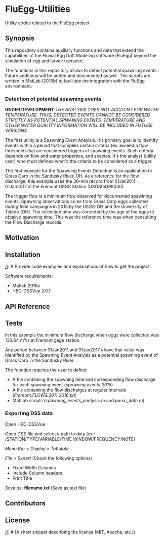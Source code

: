 # FluEgg-Utilities
Utility codes related to the FluEgg project

## Synopsis

This repository contains auxiliary functions and data that extend the capabilities of the Fluvial Egg Drift Modeling software (FluEgg) beyond the simulation of egg and larvae transport.

The functions in this repository allows to detect potential spawning events. Future additions will be added and documented as well. The scripts are written in MatLab (2016b) to facilitate the integration with the FluEgg environment.

### Detection of potential spawning events
**UNDER DEVELOPMENT**
_THE ANALYSIS DOES NOT ACCOUNT FOR WATER TEMPERATURE. THUS, DETECTED EVENTS CANNOT BE CONSIDERED STRICTLY AS POTENTIAL SPWANING EVENTS. TEMPERATURE AND OTHER WATER QUALITY INFORMATION WILL BE INCLUDED IN FUTURE VERSIONS_

The first utility is a Spawning Event Anaylsis. It's primiary goal is to identify events within a period that complies certain criteria (ex. exceed a flow threshold) that are considered triggers of spawning events. Such criteria depends on flow and water properties, and species. It's the analyst (utility user) who must defined what's the criteria to be considered as a trigger.

The first example for the Spawning Events Detection is an application to Grass Carp in the Sandusky River, OH. As a reference for the flow discharge, this example uses the 30-min record from 01Jan2011 - 01Jan2017 at the Fremont USGS Station (USGS04198000).

The trigger flow is a minimum flow observed for documented spawining events. Spawning observations come from Grass Carp eggs collected during field campaigns in 2015 by the USGS-OH and the University of Toledo (OH). The collection time was corrected by the age of the eggs to obtain a spawning time. This was the reference time was when consulting the Flow Discharge records.

[//]: # (Show what the library does as concisely as possible, developers should be able to figure out **how** your project solves their problem by looking at the code example. Make sure the API you are showing off is obvious, and that your code is short and concise.)

## Motivation

[//]: # (A short description of the motivation behind the creation and maintenance of the project. This should explain **why** the project exists.)

## Installation

[//]: # Provide code examples and explanations of how to get the project.

Software requirements:
* Matlab 2015a
* HEC-DSSVue 2.0.1

## API Reference

[//]: # (Depending on the size of the project, if it is small and simple enough the reference docs can be added to the README. For medium size to larger projects it is important to at least provide a link to where the API reference docs live.)

## Tests

[//]: # (<Describe and show how to run the tests with code examples.>)

In this example the minimum flow discharge when eggs were collected was 130.64 m³/s at Fremont gage station.

Any period between 01Jan2011 and 01Jan2017 above that value was identified by the Spawning Event Analysis as a potential spawning event of Grass Carp in the Sandusky River.

The function requires the user to define:

* A file containing the spawning time and corresponding flow discharge for each spawning event (*spawning.events.2015*)
* A file containing the flow discharges at regular intervals (*Fremont.FLOWS.2011.2016.txt*)
* MatLab scripts (*spawning_events_analysis.m* and *parse_date.m*)

### Exporting DSS data
Open HEC-DSSVue

Open DSS file and select a path to data (ex.: /STATION/TYPE/VARIABLE/TIME WINDOW/FREQUENCY/NOTE)

*Menu Bar* > *Display* > *Tabulate*

*File* > *Export* (Check the following options)

* Fixed Width Columns
* Include Column headers
* Print Title

*Save as*: **filename.txt** (Save as text file)

## Contributors

[//]: # (Let people know how they can dive into the project, include important links to things like issue trackers, irc, twitter accounts if applicable.)

## License

[//]: # (A short snippet describing the license (MIT, Apache, etc.))
